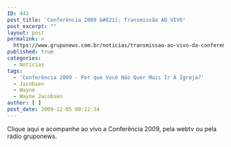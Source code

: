 ```yaml
---
ID: 441
post_title: 'Conferência 2009 &#8211; Transmissão AO VIVO'
post_excerpt: ""
layout: post
permalink: >
  https://www.gruponews.com.br/noticias/transmissao-ao-vivo-da-conferencia-2009
published: true
categories:
  - Notícias
tags:
  - 'Conferência 2009 - Por que Você Não Quer Mais Ir À Igreja?'
  - Jacobsen
  - Wayne
  - Wayne Jacobsen
author: [ ]
post_date: 2009-12-05 00:22:34
---
```

Clique aqui e acompanhe ao vivo a Conferência 2009, pela webtv ou pela rádio gruponews.